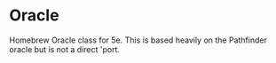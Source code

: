 # Oracle
Homebrew Oracle class for 5e.
This is based heavily on the Pathfinder oracle but is not a direct 'port.

